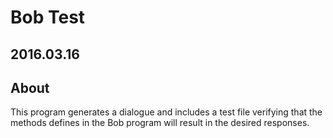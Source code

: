 # Bob Test
## 2016.03.16

## About

This program generates a dialogue and includes a test file verifying that the
methods defines in the Bob program will result in the desired responses.
